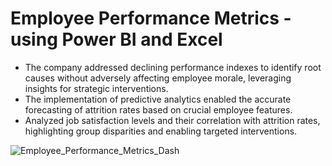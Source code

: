 # Employee Performance Metrics - using Power BI and Excel

-	The company addressed declining performance indexes to identify root causes without adversely affecting employee morale, leveraging insights for strategic interventions.
-	The implementation of predictive analytics enabled the accurate forecasting of attrition rates based on crucial employee features.
-	Analyzed job satisfaction levels and their correlation with attrition rates, highlighting group disparities and enabling targeted interventions.

![Employee_Performance_Metrics_Dash](https://github.com/DzungDo82/Visual_employee_metric/assets/138108830/03fb6069-585f-49a5-8ff8-b606c3bbddcd)

